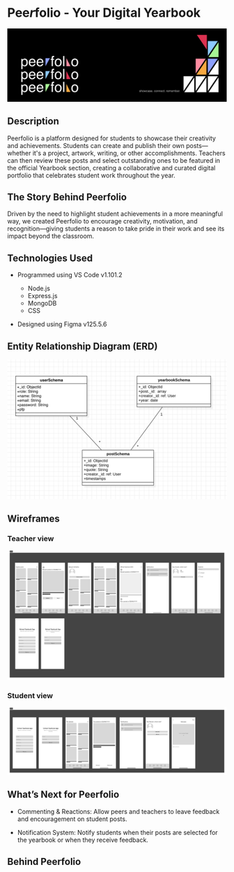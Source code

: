 # Pee*r*folio - Your Digital Yearbook

![header](readme-pic/header.png)
## **Description**

Peerfolio is a platform designed for students to showcase their creativity and achievements. Students can create and publish their own posts—whether it's a project, artwork, writing, or other accomplishments. Teachers can then review these posts and select outstanding ones to be featured in the official Yearbook section, creating a collaborative and curated digital portfolio that celebrates student work throughout the year.

## **The Story Behind Peerfolio**

Driven by the need to highlight student achievements in a more meaningful way, we created Peerfolio to encourage creativity, motivation, and recognition—giving students a reason to take pride in their work and see its impact beyond the classroom.

## **Technologies Used**

- Programmed using VS Code v1.101.2

  - Node.js
  - Express.js
  - MongoDB
  - CSS

- Designed using Figma v125.5.6

## **Entity Relationship Diagram (ERD)**

![erd](./readme-pic/erd.png)

## **Wireframes**

### Teacher view

![teacher-view](./readme-pic/teacher-1.png)

### Student view 

![student-view](./readme-pic/student-1.png)

## **What’s Next for Peerfolio**

- Commenting & Reactions:
  Allow peers and teachers to leave feedback and encouragement on student posts.

- Notification System:
  Notify students when their posts are selected for the yearbook or when they receive feedback.

## **Behind Peerfolio**

